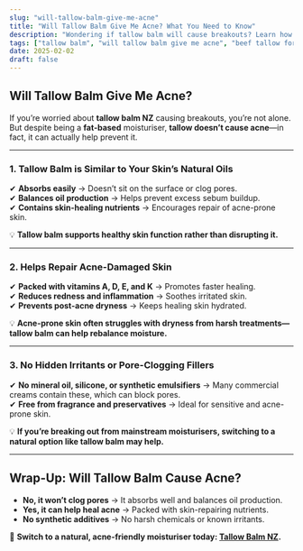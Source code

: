 ```yaml
---
slug: "will-tallow-balm-give-me-acne"
title: "Will Tallow Balm Give Me Acne? What You Need to Know"
description: "Wondering if tallow balm will cause breakouts? Learn how it affects acne-prone skin and whether it’s a safe moisturiser for your face."
tags: ["tallow balm", "will tallow balm give me acne", "beef tallow for skin NZ"]
date: 2025-02-02
draft: false
---
```


## Will Tallow Balm Give Me Acne?  

If you’re worried about **tallow balm NZ** causing breakouts, you’re not alone. But despite being a **fat-based** moisturiser, **tallow doesn’t cause acne**—in fact, it can actually help prevent it.  

---

### **1. Tallow Balm is Similar to Your Skin’s Natural Oils**  

✔ **Absorbs easily** → Doesn’t sit on the surface or clog pores.  
✔ **Balances oil production** → Helps prevent excess sebum buildup.  
✔ **Contains skin-healing nutrients** → Encourages repair of acne-prone skin.  

💡 **Tallow balm supports healthy skin function rather than disrupting it.**  

---

### **2. Helps Repair Acne-Damaged Skin**  

✔ **Packed with vitamins A, D, E, and K** → Promotes faster healing.  
✔ **Reduces redness and inflammation** → Soothes irritated skin.  
✔ **Prevents post-acne dryness** → Keeps healing skin hydrated.  

💡 **Acne-prone skin often struggles with dryness from harsh treatments—tallow balm can help rebalance moisture.**  

---

### **3. No Hidden Irritants or Pore-Clogging Fillers**  

✔ **No mineral oil, silicone, or synthetic emulsifiers** → Many commercial creams contain these, which can block pores.  
✔ **Free from fragrance and preservatives** → Ideal for sensitive and acne-prone skin.  

💡 **If you’re breaking out from mainstream moisturisers, switching to a natural option like tallow balm may help.**  

---

## **Wrap-Up: Will Tallow Balm Cause Acne?**  

- **No, it won’t clog pores** → It absorbs well and balances oil production.  
- **Yes, it can help heal acne** → Packed with skin-repairing nutrients.  
- **No synthetic additives** → No harsh chemicals or known irritants.  

🔗 **Switch to a natural, acne-friendly moisturiser today: [Tallow Balm NZ](https://primalpantry.co.nz/shop/products/tallow-skin/).**
